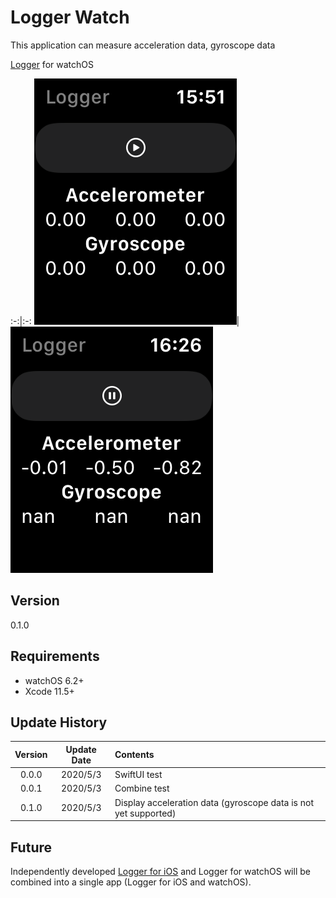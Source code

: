 #  Logger Watch

This application can measure acceleration data, gyroscope data

[Logger](https://github.com/Shakshi3104/Logger5) for watchOS

:-:|:-:
![screen](materials/IMG_4150.PNG)|![screen](materials/IMG_4151.PNG)

## Version
0.1.0

## Requirements
- watchOS 6.2+
- Xcode 11.5+

## Update History

|Version|Update Date|Contents|
|:----:|:-------------:|:---------|
|0.0.0|2020/5/3| SwiftUI test|
|0.0.1|2020/5/3| Combine test|
|0.1.0|2020/5/3| Display acceleration data (gyroscope data is not yet supported)|

## Future
Independently developed [Logger for iOS](https://github.com/Shakshi3104/Logger5) and Logger for watchOS will be combined into a single app (Logger for iOS and watchOS).
